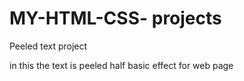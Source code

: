 # MY-HTML-CSS- projects

Peeled text project

in this the text is peeled half basic effect for web page
